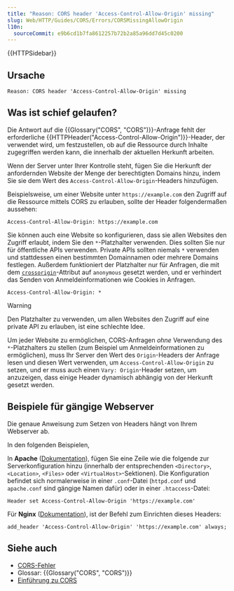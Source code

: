 ```yaml
---
title: "Reason: CORS header 'Access-Control-Allow-Origin' missing"
slug: Web/HTTP/Guides/CORS/Errors/CORSMissingAllowOrigin
l10n:
  sourceCommit: e9b6cd1b7fa8612257b72b2a85a96dd7d45c0200
---
```


{{HTTPSidebar}}

## Ursache

```plain
Reason: CORS header 'Access-Control-Allow-Origin' missing
```

## Was ist schief gelaufen?

Die Antwort auf die {{Glossary("CORS", "CORS")}}-Anfrage fehlt der erforderliche {{HTTPHeader("Access-Control-Allow-Origin")}}-Header, der verwendet wird, um festzustellen, ob auf die Ressource durch Inhalte zugegriffen werden kann, die innerhalb der aktuellen Herkunft arbeiten.

Wenn der Server unter Ihrer Kontrolle steht, fügen Sie die Herkunft der anfordernden Website der Menge der berechtigten Domains hinzu, indem Sie sie dem Wert des `Access-Control-Allow-Origin`-Headers hinzufügen.

Beispielsweise, um einer Website unter `https://example.com` den Zugriff auf die Ressource mittels CORS zu erlauben, sollte der Header folgendermaßen aussehen:

```http
Access-Control-Allow-Origin: https://example.com
```

Sie können auch eine Website so konfigurieren, dass sie allen Websites den Zugriff erlaubt, indem Sie den `*`-Platzhalter verwenden. Dies sollten Sie nur für öffentliche APIs verwenden. Private APIs sollten niemals `*` verwenden und stattdessen einen bestimmten Domainnamen oder mehrere Domains festlegen. Außerdem funktioniert der Platzhalter nur für Anfragen, die mit dem [`crossorigin`](/de/docs/Web/HTML/Reference/Attributes/crossorigin)-Attribut auf `anonymous` gesetzt werden, und er verhindert das Senden von Anmeldeinformationen wie Cookies in Anfragen.

```http
Access-Control-Allow-Origin: *
```

> [!WARNING]
> Den Platzhalter zu verwenden, um allen Websites den Zugriff auf eine private
> API zu erlauben, ist eine schlechte Idee.

Um jeder Website zu ermöglichen, CORS-Anfragen _ohne_ Verwendung des `*`-Platzhalters zu stellen (zum Beispiel um Anmeldeinformationen zu ermöglichen), muss Ihr Server den Wert des `Origin`-Headers der Anfrage lesen und diesen Wert verwenden, um `Access-Control-Allow-Origin` zu setzen, und er muss auch einen `Vary: Origin`-Header setzen, um anzuzeigen, dass einige Header dynamisch abhängig von der Herkunft gesetzt werden.

## Beispiele für gängige Webserver

Die genaue Anweisung zum Setzen von Headers hängt von Ihrem Webserver ab.

In den folgenden Beispielen,

In **Apache** ([Dokumentation](https://httpd.apache.org/docs/2.4/mod/mod_headers.html#header)), fügen Sie eine
Zeile wie die folgende zur Serverkonfiguration hinzu (innerhalb der entsprechenden `<Directory>`, `<Location>`, `<Files>` oder `<VirtualHost>`-Sektionen). Die
Konfiguration befindet sich normalerweise in einer `.conf`-Datei (`httpd.conf` und `apache.conf` sind gängige Namen dafür) oder in einer `.htaccess`-Datei:

```apacheconf
Header set Access-Control-Allow-Origin 'https://example.com'
```

Für **Nginx** ([Dokumentation](https://nginx.org/en/docs/http/ngx_http_headers_module.html#add_header)), ist der Befehl zum Einrichten dieses Headers:

```nginx
add_header 'Access-Control-Allow-Origin' 'https://example.com' always;
```

## Siehe auch

- [CORS-Fehler](/de/docs/Web/HTTP/Guides/CORS/Errors)
- Glossar: {{Glossary("CORS", "CORS")}}
- [Einführung zu CORS](/de/docs/Web/HTTP/Guides/CORS)
